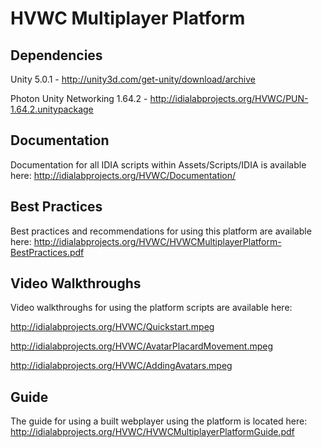 HVWC Multiplayer Platform
=========================

Dependencies
------------

Unity 5.0.1 - http://unity3d.com/get-unity/download/archive

Photon Unity Networking 1.64.2 - http://idialabprojects.org/HVWC/PUN-1.64.2.unitypackage

Documentation
-------------

Documentation for all IDIA scripts within Assets/Scripts/IDIA is available here: 
http://idialabprojects.org/HVWC/Documentation/

Best Practices
--------------

Best practices and recommendations for using this platform are available here:
http://idialabprojects.org/HVWC/HVWCMultiplayerPlatform-BestPractices.pdf

Video Walkthroughs
------------------

Video walkthroughs for using the platform scripts are available here:

http://idialabprojects.org/HVWC/Quickstart.mpeg

http://idialabprojects.org/HVWC/AvatarPlacardMovement.mpeg

http://idialabprojects.org/HVWC/AddingAvatars.mpeg

Guide
------------------

The guide for using a built webplayer using the platform is located here:
http://idialabprojects.org/HVWC/HVWCMultiplayerPlatformGuide.pdf

